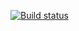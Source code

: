 [![Build status](https://ci.appveyor.com/api/projects/status/ivyjy7s11mq95i82?svg=true)](https://ci.appveyor.com/project/Artem-Mv/apici-e4nes)
